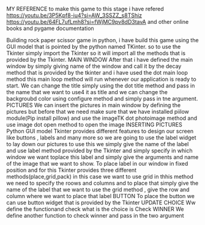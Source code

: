 MY REFERENCE 
to make this game to this stage i have refered
https://youtu.be/3P5Kpf8-iu4?si=AW_3SSZZ_s8TShiz
https://youtu.be/64FL7ufLmh8?si=fWjMC9pv8dD3tavA
and other online books and pygame documentation

Building rock paper scissor game in python, i have build this game using the GUI model that is pointed by the python named TKinter. so to use the Tkinter simply import the Tkinter so it will import all the methods that is provided by the Tkinter. 
MAIN WINDOW
After that i have defined the main window by simply giving name of the window and call it by the decay method that is provided by the tkinter and i have used the dot main loop method this main loop method will run whenever our application is ready to start. We can change the title simply using the dot title method and pass in the name that we want to use4 it as title and we can change the backgroubd color using configure method and simply pass in tne argument.
 PICTURES
We can insert the pictures in main window by defining the pictures but before that we need make sure that we have installed piilow module(Pip install pillow) and use the imageTK dot photoimage method and use image dot open method to open the image
INSERTING PICTURES
Python GUI model Tkinter provides different features to design our screen like buttons , labels and many more so we are going to use the label widget to lay down our pictures to use this we simply give the name of the label and use label method provided by the Tkinter and simply specify in which window we want toplace this label and simply give the arguments and name of the image that we want to show. To place label in our window in fixed position and for this Tkinter provides three different methods(place,grid,pack) in this case we want to use grid in thhis method we need to specify the roows and columns and to place that simply give the name of the label that we want to use the grid method , give the row and column where we want to place that label 
BUTTON
To place the button we can use button widget that is provided by the Tkinter 
UPDATE CHOICE
Ww define the functionand check what is the choice is 
Check WINNER
We define another function to check winner and pass in the two argument 


